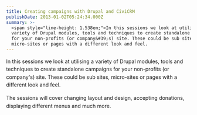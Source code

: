 ```yaml
---
title: Creating campaigns with Drupal and CiviCRM
publishDate: 2013-01-02T05:24:34.000Z
summary: >-
  <span style="line-height: 1.538em;">In this sessions we look at utilising a
  variety of Drupal modules, tools and techniques to create standalone campaigns
  for your non-profits (or company&#39;s) site. These could be sub sites,
  micro-sites or pages with a different look and feel.
---
```



<span style="line-height: 1.538em;">In this sessions we look at utilising a variety of Drupal modules, tools and techniques to create standalone campaigns for your non-profits (or company&#39;s) site. These could be sub sites, micro-sites or pages with a different look and feel.

<span style="line-height: 1.538em;">The sessions will cover changing layout and design, accepting donations, displaying different menus and much more.
